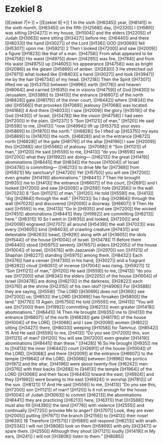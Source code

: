 # Ezekiel 8
[[Ezekiel 7|←]] • [[Ezekiel 9|→]]
1 In the sixth [[H8345]] year, [[H8141]] in the sixth month, [[H8345]] on the fifth [[H2568]] day, [[H2320]] I [[H589]] was sitting [[H3427]] in my house, [[H1004]] and the elders [[H2205]] of Judah [[H3063]] were sitting [[H3427]] before me; [[H6440]] and there [[H8033]] the hand [[H3027]] of the Lord [[H136]] GOD [[H3069]] fell [[H5307]] upon me. [[H5921]] 
2 Then I looked [[H7200]] and saw [[H2009]] a figure [[H1823]] like that of a man. [[H4758]] From what appeared to be [[H4758]] His waist [[H4975]] down [[H4295]] was fire, [[H784]] and from His waist [[H4975]] up [[H4605]] his appearance [[H4758]] was as bright [[H2096]] as the gleam [[H5869]] of amber. [[H2830]] 
3 He stretched out [[H7971]] what looked like [[H8403]] a hand [[H3027]] and took [[H3947]] me by the hair [[H6734]] of my head. [[H7218]] Then the Spirit [[H7307]] lifted me up [[H5375]] between [[H996]] earth [[H776]] and heaven [[H8064]] and carried [[H935]] me in visions [[H4759]] of God [[H430]] to Jerusalem, [[H3389]] to [[H413]] the entrance [[H6607]] of the north [[H6828]] gate [[H8179]] of the inner court, [[H6442]] where [[H834]] the idol [[H5566]] that provokes [[H7069]] jealousy [[H7068]] was located. [[H4186]] 
4 And there [[H8033]] I saw [[H2009]] the glory [[H3519]] of the God [[H430]] of Israel, [[H3478]] like the vision [[H4758]] I had seen [[H7200]] in the plain. [[H1237]] 
5 “Son [[H1121]] of man,” [[H120]] He said [[H559]] to me, [[H413]] “now [[H4994]] lift up [[H5375]] your eyes [[H5869]] to [[H1870]] the north.” [[H6828]] So I lifted up [[H5375]] my eyes [[H5869]] to [[H1870]] the north, [[H6828]] and in the entrance [[H872]] north [[H6828]] of the gate [[H8179]] of the altar [[H4196]] I saw [[H2009]] this [[H2088]] idol [[H5566]] of jealousy. [[H7068]] 
6 “Son [[H1121]] of man,” [[H120]] He said [[H559]] to me, [[H413]] “do you [[H859]] see [[H7200]] what they [[H1992]] are doing— [[H6213]] the great [[H1419]] abominations [[H8441]] that [[H834]] the house [[H1004]] of Israel [[H3478]] is committing— [[H6213]] to drive Me far [[H7368]] from [[H5921]] My sanctuary? [[H4720]] Yet [[H5750]] you will see [[H7200]] even greater [[H1419]] abominations.” [[H8441]] 
7 Then He brought [[H935]] me to [[H413]] the entrance [[H6607]] of the court, [[H2691]] and I looked [[H7200]] and saw [[H2009]] a [[H259]] hole [[H2356]] in the wall. [[H7023]] 
8 “Son [[H1121]] of man,” [[H120]] He told [[H559]] me, [[H413]] “dig [[H2864]] through the wall.” [[H7023]] So I dug [[H2864]] through the wall [[H7023]] and discovered [[H2009]] a doorway. [[H6607]] 
9 Then He said [[H559]] to me, [[H413]] “Go in [[H935]] and see [[H7200]] the wicked [[H7451]] abominations [[H8441]] they [[H1992]] are committing [[H6213]] here.” [[H6311]] 
10 So I went in [[H935]] and looked, [[H7200]] and [[H2009]] engraved [[H2707]] all around [[H5439]] the wall [[H7023]] was every [[H3605]] kind [[H8403]] of crawling creature [[H7431]] and detestable [[H8263]] beast, [[H929]] along with all [[H3605]] the idols [[H1544]] of the house [[H1004]] of Israel. [[H3478]] 
11 Before them [[H6440]] stood [[H5975]] seventy [[H7657]] elders [[H2205]] of the house [[H1004]] of Israel, [[H3478]] with Jaazaniah [[H2970]] son [[H1121]] of Shaphan [[H8227]] standing [[H5975]] among them. [[H8432]] Each [[H376]] had a censer [[H4730]] in his hand, [[H3027]] and a fragrant [[H6282]] cloud [[H6051]] of incense [[H7004]] was rising. [[H5927]] 
12 “Son [[H1121]] of man,” [[H120]] He said [[H559]] to me, [[H413]] “do you see [[H7200]] what [[H834]] the elders [[H2205]] of the house [[H1004]] of Israel [[H3478]] are doing [[H6213]] in the darkness, [[H2822]] each [[H376]] at the shrine [[H2315]] of his own idol? [[H4906]] For [[H3588]] they are saying, [[H559]] ‘The LORD [[H3069]] does not [[H369]] see [[H7200]] us; [[H853]] the LORD [[H3069]] has forsaken [[H5800]] the land.” [[H776]] 
13 Again, [[H5750]] He told [[H559]] me, [[H413]] “You will see [[H7200]] them [[H1992]] committing [[H6213]] even greater [[H1419]] abominations.” [[H8441]] 
14 Then He brought [[H935]] me to [[H413]] the entrance [[H6607]] of the north [[H6828]] gate [[H8179]] of the house [[H1004]] of the LORD, [[H3068]] and I saw [[H2009]] women [[H802]] sitting [[H3427]] there, [[H8033]] weeping [[H1058]] for Tammuz. [[H8542]] 
15 And He said [[H559]] to me, [[H413]] “Do you see [[H7200]] this, son [[H1121]] of man? [[H120]] You will see [[H7200]] even greater [[H1419]] abominations [[H8441]] than these.” [[H428]] 
16 So He brought [[H935]] me to [[H413]] the inner [[H6442]] court [[H2691]] of the house [[H1004]] of the LORD, [[H3068]] and there [[H2009]] at the entrance [[H6607]] to the temple [[H1964]] of the LORD, [[H3068]] between [[H996]] the portico [[H197]] and the altar, [[H4196]] were about twenty-five [[H6242]] men [[H376]] with their backs [[H268]] to [[H413]] the temple [[H1964]] of the LORD [[H3068]] and their faces [[H6440]] toward the east; [[H6924]] and they [[H1992]] were bowing to the east [[H6924]] in worship [[H7812]] of the sun. [[H8121]] 
17 And He said [[H559]] to me, [[H413]] “Do you see this, [[H7200]] son [[H1121]] of man? [[H120]] Is it not enough for the house [[H1004]] of Judah [[H3063]] to commit [[H6213]] the abominations [[H8441]] they are practicing [[H6213]] here, [[H6311]] that [[H3588]] they must also fill [[H4390]] the land [[H776]] with violence [[H2555]] and continually [[H7725]] provoke Me to anger? [[H3707]] Look, they are even [[H2005]] putting [[H7971]] the branch [[H2156]] to [[H413]] their nose! [[H639]] 
18 Therefore [[H1571]] I [[H589]] will respond [[H6213]] with wrath. [[H2534]] I will not [[H3808]] look on them [[H5869]] with pity [[H2347]] or spare them. [[H2550]] Although they shout [[H7121]] loudly [[H1419]] in My ears, [[H241]] I will not [[H3808]] listen to them.” [[H8085]] 
